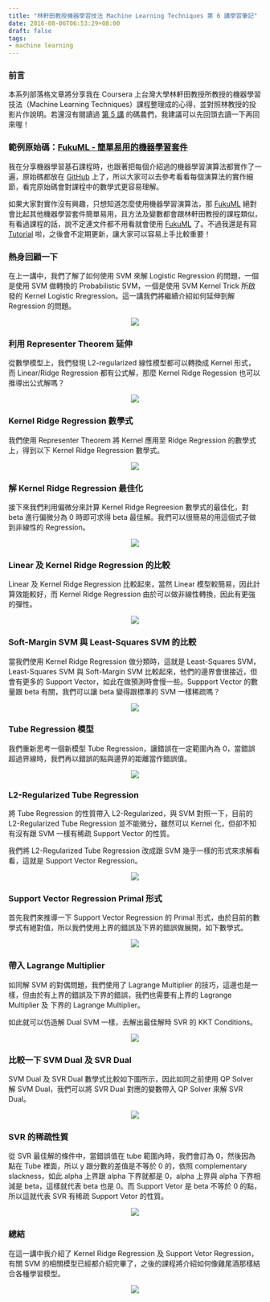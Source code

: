 ```yaml
---
title: "林軒田教授機器學習技法 Machine Learning Techniques 第 6 講學習筆記"
date: 2016-08-06T06:53:29+08:00
draft: false
tags:
- machine learning
---
```


### 前言

本系列部落格文章將分享我在 Coursera 上台灣大學林軒田教授所教授的機器學習技法（Machine Learning Techniques）課程整理成的心得，並對照林教授的投影片作說明。若還沒有閱讀過 [第 5 講](http://blog.fukuball.com/lin-xuan-tian-jiao-shou-ji-qi-xue-xi-ji-fa-machine-learning-techniques-di-5-jiang-xue-xi-bi-ji/) 的碼農們，我建議可以先回頭去讀一下再回來喔！

### 範例原始碼：[FukuML - 簡單易用的機器學習套件](https://github.com/fukuball/fuku-ml)

我在分享機器學習基石課程時，也跟著把每個介紹過的機器學習演算法都實作了一遍，原始碼都放在 [GitHub](https://github.com/fukuball/fuku-ml) 上了，所以大家可以去參考看看每個演算法的實作細節，看完原始碼會對課程中的數學式更容易理解。

如果大家對實作沒有興趣，只想知道怎麼使用機器學習演算法，那 [FukuML](https://github.com/fukuball/fuku-ml) 絕對會比起其他機器學習套件簡單易用，且方法及變數都會跟林軒田教授的課程類似，有看過課程的話，說不定連文件都不用看就會使用 [FukuML](https://github.com/fukuball/fuku-ml) 了。不過我還是有寫 [Tutorial](https://github.com/fukuball/FukuML-Tutorial) 啦，之後會不定期更新，讓大家可以容易上手比較重要！

### 熱身回顧一下

在上一講中，我們了解了如何使用 SVM 來解 Logistic Regression 的問題，一個是使用 SVM 做轉換的 Probabilistic SVM，一個是使用 SVM  Kernel Trick 所啟發的 Kernel Logistic Rregression。這一講我們將繼續介紹如何延伸到解 Regression 的問題。

<p style="text-align:center">
    <img src="http://static.obeobe.com/image/blog-image/Machine-Learning-Techniques-6-1.png">
</p>

### 利用 Representer Theorem 延伸

從數學模型上，我們發現 L2-regularized 線性模型都可以轉換成 Kernel 形式，而 Linear/Ridge Regression 都有公式解，那麼 Kernel Ridge Regession 也可以推導出公式解嗎？

<p style="text-align:center">
    <img src="http://static.obeobe.com/image/blog-image/Machine-Learning-Techniques-6-2.png">
</p>

### Kernel Ridge Regression 數學式

我們使用 Representer Theorem 將 Kernel 應用至 Ridge Regression 的數學式上，得到以下 Kernel Ridge Regression 數學式。

<p style="text-align:center">
    <img src="http://static.obeobe.com/image/blog-image/Machine-Learning-Techniques-6-3.png">
</p>

### 解 Kernel Ridge Regression 最佳化

接下來我們利用偏微分來計算 Kernel Ridge Regreesion 數學式的最佳化，對 beta 進行偏微分為 0 時即可求得 beta 最佳解。我們可以很簡易的用這個式子做到非線性的 Regression。

<p style="text-align:center">
    <img src="http://static.obeobe.com/image/blog-image/Machine-Learning-Techniques-6-4.png">
</p>

### Linear 及 Kernel Ridge Regression 的比較

Linear 及 Kernel Ridge Regression 比較起來，當然 Linear 模型較簡易，因此計算效能較好，而 Kernel Ridge Regression 由於可以做非線性轉換，因此有更強的彈性。

<p style="text-align:center">
    <img src="http://static.obeobe.com/image/blog-image/Machine-Learning-Techniques-6-5.png">
</p>

### Soft-Margin SVM 與 Least-Squares SVM 的比較

當我們使用 Kernel Ridge Regression 做分類時，這就是 Least-Squares SVM，Least-Squares SVM 與 Soft-Margin SVM 比較起來，他們的邊界會很接近，但會有更多的 Support Vector，如此在做預測時會慢一些。Suppport Vector 的數量跟 beta 有關，我們可以讓 beta 變得跟標準的 SVM 一樣稀疏嗎？

<p style="text-align:center">
    <img src="http://static.obeobe.com/image/blog-image/Machine-Learning-Techniques-6-6.png">
</p>

### Tube Regression 模型

我們重新思考一個新模型 Tube Regression，讓錯誤在一定範圍內為 0，當錯誤超過界線時，我們再以錯誤的點與邊界的距離當作錯誤值。

<p style="text-align:center">
    <img src="http://static.obeobe.com/image/blog-image/Machine-Learning-Techniques-6-7.png">
</p>

### L2-Regularized Tube Regression

將 Tube Regression 的性質帶入 L2-Regularized，與 SVM 對照一下，目前的 L2-Regularized Tube Regression 並不能微分，雖然可以 Kernel 化，但卻不知有沒有跟 SVM 一樣有稀疏 Support Vector 的性質。

我們將 L2-Regularized Tube Regression 改成跟 SVM 幾乎一樣的形式來求解看看，這就是 Support Vector Regression。

<p style="text-align:center">
    <img src="http://static.obeobe.com/image/blog-image/Machine-Learning-Techniques-6-8.png">
</p>

### Support Vector Regression Primal 形式

首先我們來推導一下 Support Vector Regression 的 Primal 形式，由於目前的數學式有絕對值，所以我們使用上界的錯誤及下界的錯誤做展開，如下數學式。

<p style="text-align:center">
    <img src="http://static.obeobe.com/image/blog-image/Machine-Learning-Techniques-6-9.png">
</p>

### 帶入 Lagrange Multiplier

如同解 SVM 的對偶問題，我們使用了 Lagrange Multiplier 的技巧，這邊也是一樣，但由於有上界的錯誤及下界的錯誤，我們也需要有上界的 Lagrange Multiplier 及 下界的 Lagrange Multiplier。

如此就可以仿造解 Dual SVM 一樣，去解出最佳解時 SVR 的 KKT Conditions。

<p style="text-align:center">
    <img src="http://static.obeobe.com/image/blog-image/Machine-Learning-Techniques-6-11.png">
</p>

### 比較一下 SVM Dual 及 SVR Dual

SVM Dual 及 SVR Dual 數學式比較如下圖所示，因此如同之前使用 QP Solver 解 SVM Dual，我們可以將 SVR Dual 對應的變數帶入 QP Solver 來解 SVR Dual。

<p style="text-align:center">
    <img src="http://static.obeobe.com/image/blog-image/Machine-Learning-Techniques-6-12.png">
</p>

### SVR 的稀疏性質

從 SVR 最佳解的條件中，當錯誤值在 tube 範圍內時，我們會訂為 0，然後因為點在 Tube 裡面，所以 y 跟分數的差值是不等於 0 的，依照 complementary slackness，如此 alpha 上界跟 alpha 下界就都是 0，alpha 上界與 alpha 下界相減是 beta，這樣就代表 beta 也是 0。而 Support Vetor 是 beta 不等於 0 的點，所以這就代表 SVR 有稀疏 Support Vetor 的性質。

<p style="text-align:center">
    <img src="http://static.obeobe.com/image/blog-image/Machine-Learning-Techniques-6-13.png">
</p>

### 總結

在這一講中我介紹了 Kernel Ridge Regression 及 Support Vetor Regression，有關 SVM 的相關模型已經都介紹完畢了，之後的課程將介紹如何像雞尾酒那樣結合各種學習模型。

<p style="text-align:center">
    <img src="http://static.obeobe.com/image/blog-image/Machine-Learning-Techniques-6-16.png">
</p>
